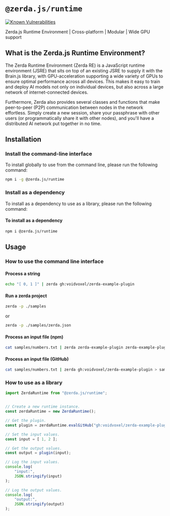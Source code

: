 # `@zerda.js/runtime`

[![Known Vulnerabilities](https://snyk.io/test/github/zerdajs/runtime/badge.svg)](https://snyk.io/test/github/zerdajs/runtime)

Zerda.js Runtime Environment | Cross-platform | Modular | Wide GPU support

## What is the Zerda.js Runtime Environment?

The Zerda Runtime Environment (Zerda RE) is a JavaScript runtime environment
(JSRE) that sits on top of an existing JSRE to supply it with the Brain.js
library, with GPU-acceleration supporting a wide variety of GPUs to ensure
optimal performance across all devices.
This makes it easy to train and deploy AI models not only on individual
devices, but also across a large network of internet-connected devices.

Furthermore, Zerda also provides several classes and functions that make
peer-to-peer (P2P) communication between nodes in the network effortless.
Simply create a new session, share your passphrase with other users
(or programmatically share it with other nodes),
and you'll have a distributed AI network put together in no time.

## Installation

### Install the command-line interface

To install globally to use from the command line,
please run the following command:

```sh
npm i -g @zerda.js/runtime
```

### Install as a dependency

To install as a dependency to use as a library,
please run the following command:

#### To install as a dependency

```sh
npm i @zerda.js/runtime
```

## Usage

### How to use the command line interface

#### Process a string

```sh
echo "[ 0, 1 ]" | zerda gh:voidvoxel/zerda-example-plugin
```

#### Run a zerda project

```sh
zerda -p ./samples
```

or

```sh
zerda -p ./samples/zerda.json
```

#### Process an input file (npm)

```sh
cat samples/numbers.txt | zerda zerda-example-plugin zerda-example-plugin > samples/numbers.json
```

#### Process an input file (GitHub)

```sh
cat samples/numbers.txt | zerda gh:voidvoxel/zerda-example-plugin > samples/numbers.json
```

### How to use as a library

```js
import ZerdaRuntime from "@zerda.js/runtime";


// Create a new runtime instance.
const zerdaRuntime = new ZerdaRuntime();

// Get the plugin.
const plugin = zerdaRuntime.evalGitHub("gh:voidvoxel/zerda-example-plugin");

// Set the input values.
const input = [ 1, 2 ];

// Get the output values.
const output = plugin(input);

// Log the input values.
console.log(
    "input:",
    JSON.stringify(input)
);

// Log the output values.
console.log(
    "output:",
    JSON.stringify(output)
);
```
